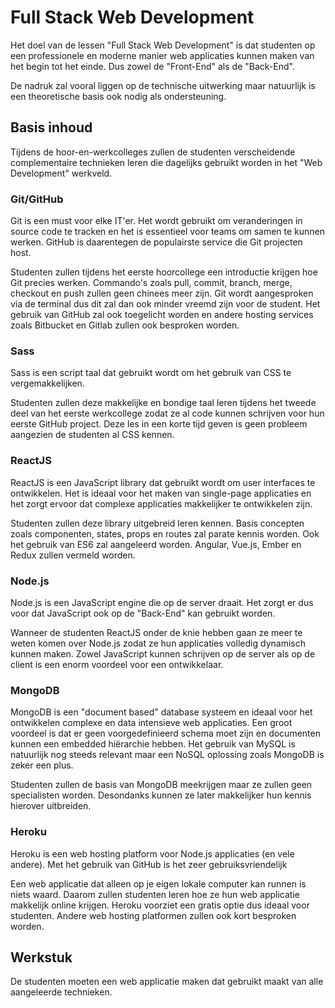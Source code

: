 # Full Stack Web Development
Het doel van de lessen "Full Stack Web Development" is dat studenten op een professionele en moderne manier web applicaties kunnen maken van het begin tot het einde. Dus zowel de "Front-End" als de "Back-End".

De nadruk zal vooral liggen op de technische uitwerking maar natuurlijk is een theoretische basis ook nodig als ondersteuning.

## Basis inhoud
Tijdens de hoor-en-werkcolleges zullen de studenten verscheidende complementaire technieken leren die dagelijks gebruikt worden in het "Web Development" werkveld.

### Git/GitHub
Git is een must voor elke IT'er. Het wordt gebruikt om veranderingen in source code te tracken en het is essentieel voor teams om samen te kunnen werken. GitHub is daarentegen de populairste service die Git projecten host.

Studenten zullen tijdens het eerste hoorcollege een introductie krijgen hoe Git precies werken. Commando's zoals pull, commit, branch, merge, checkout en push zullen geen chinees meer zijn. Git wordt aangesproken via de terminal dus dit zal dan ook minder vreemd zijn voor de student.
Het gebruik van GitHub zal ook toegelicht worden en andere hosting services zoals Bitbucket en Gitlab zullen ook besproken worden.

### Sass
Sass is een script taal dat gebruikt wordt om het gebruik van CSS te vergemakkelijken.

Studenten zullen deze makkelijke en bondige taal leren tijdens het tweede deel van het eerste werkcollege zodat ze al code kunnen schrijven voor hun eerste GitHub project. Deze les in een korte tijd geven is geen probleem aangezien de studenten al CSS kennen.

### ReactJS
ReactJS is een JavaScript library dat gebruikt wordt om user interfaces te ontwikkelen. Het is ideaal voor het maken van single-page applicaties en het zorgt ervoor dat complexe applicaties makkelijker te ontwikkelen zijn.

Studenten zullen deze library uitgebreid leren kennen. Basis concepten zoals componenten, states, props en routes zal parate kennis worden. Ook het gebruik van ES6 zal aangeleerd worden.
Angular, Vue.js, Ember en Redux zullen vermeld worden.

### Node.js
Node.js is een JavaScript engine die op de server draait. Het zorgt er dus voor dat JavaScript ook op de "Back-End" kan gebruikt worden.

Wanneer de studenten ReactJS onder de knie hebben gaan ze meer te weten komen over Node.js zodat ze hun applicaties volledig dynamisch kunnen maken. Zowel JavaScript kunnen schrijven op de server als op de client is een enorm voordeel voor een ontwikkelaar.

### MongoDB
MongoDB is een "document based" database systeem en ideaal voor het ontwikkelen complexe en data intensieve web applicaties. Een groot voordeel is dat er geen voorgedefinieerd schema moet zijn en documenten kunnen een embedded hiërarchie hebben. Het gebruik van MySQL is natuurlijk nog steeds relevant maar een NoSQL oplossing zoals MongoDB is zeker een plus.

Studenten zullen de basis van MongoDB meekrijgen maar ze zullen geen specialisten worden. Desondanks kunnen ze later makkelijker hun kennis hierover uitbreiden.

### Heroku
Heroku is een web hosting platform voor Node.js applicaties (en vele andere). Met het gebruik van GitHub is het zeer gebruiksvriendelijk

Een web applicatie dat alleen op je eigen lokale computer kan runnen is niets waard. Daarom zullen studenten leren hoe ze hun web applicatie makkelijk online krijgen. Heroku voorziet een gratis optie dus ideaal voor studenten. Andere web hosting platformen zullen ook kort besproken worden.

## Werkstuk
De studenten moeten een web applicatie maken dat gebruikt maakt van alle aangeleerde technieken.
